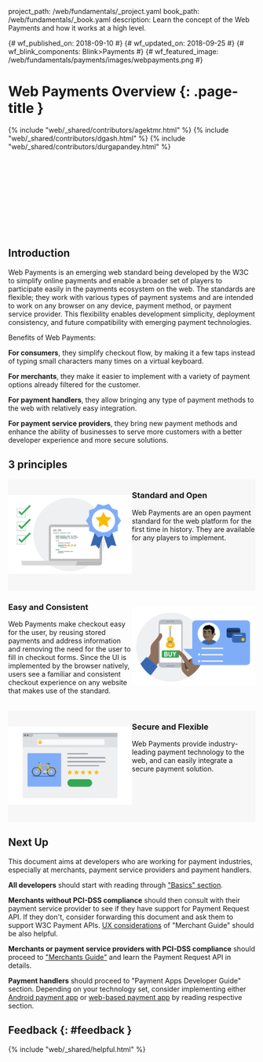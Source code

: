 project_path: /web/fundamentals/_project.yaml book_path: /web/fundamentals/_book.yaml description: Learn the concept of the Web Payments and how it works at a high level.

{# wf_published_on: 2018-09-10 #} {# wf_updated_on: 2018-09-25 #} {# wf_blink_components: Blink>Payments #} {# wf_featured_image: /web/fundamentals/payments/images/webpayments.png #}

# Web Payments Overview {: .page-title }

{% include "web/_shared/contributors/agektmr.html" %} {% include "web/_shared/contributors/dgash.html" %} {% include "web/_shared/contributors/durgapandey.html" %}

<div class="video-wrapper-full-width">
  <iframe class="devsite-embedded-youtube-video" data-video-id="colCcgKoLUM"
          data-autohide="1" data-showinfo="0" frameborder="0" allowfullscreen>
  </iframe>
</div>

## Introduction

Web Payments is an emerging web standard being developed by the W3C to simplify online payments and enable a broader set of players to participate easily in the payments ecosystem on the web. The standards are flexible; they work with various types of payment systems and are intended to work on any browser on any device, payment method, or payment service provider. This flexibility enables development simplicity, deployment consistency, and future compatibility with emerging payment technologies.

Benefits of Web Payments:

**For consumers**, they simplify checkout flow, by making it a few taps instead of typing small characters many times on a virtual keyboard.

**For merchants**, they make it easier to implement with a variety of payment options already filtered for the customer.

**For payment handlers**, they allow bringing any type of payment methods to the web with relatively easy integration.

**For payment service providers**, they bring new payment methods and enhance the ability of businesses to serve more customers with a better developer experience and more secure solutions.

## 3 principles

<section style="display:flex;background-color:#f7f7f7;padding-bottom:32px;">
  <div style="min-width:50%;padding-top:32px;">
    <img src="images/overview/standard-open.png" width="100%" alt="Standard and Open" title="">
  </div>
  <div style="min-width:50%">
    <h3>Standard and Open</h3>
    Web Payments are an open payment standard for the web platform for the first time
    in history. They are available for any players to implement.</div>
</section>

<section style="display:flex;padding-bottom:32px;">
  <div style="min-width:50%">
    <h3>Easy and Consistent</h3>
    Web Payments make checkout easy for the user, by reusing stored 
payments and address information and removing the need for the user to fill in checkout forms. 
Since the UI is implemented by the browser natively, users see a familiar and consistent checkout 
experience on any website that makes use of the standard.</div>
  <div style="min-width:50%;padding-top:32px;">
    <img src="images/overview/easy-consistent.png" width="100%" alt="Standard and Open" title="">
  </div>
</section>

<section style="display:flex;background-color:#f7f7f7;padding-bottom:32px;">
  <div style="min-width:50%;padding-top:32px;">
    <img src="images/overview/secure-flexible.png" width="100%" alt="Standard and Open" title="">
  </div>
  <div style="min-width:50%">
    <h3>Secure and Flexible</h3>
    Web Payments provide industry-leading payment technology to the 
web, and can easily integrate a secure payment solution.</div>
</section>

## Next Up

This document aims at developers who are working for payment industries, especially at merchants, payment service providers and payment handlers.

**All developers** should start with reading through ["Basics" section](/web/fundamentals/payments/basics/how-payment-ecosystem-works).

**Merchants without PCI-DSS compliance** should then consult with their payment service provider to see if they have support for Payment Request API. If they don't, consider forwarding this document and ask them to support W3C Payment APIs. [UX considerations](/web/fundamentals/payments/merchant-guide/payment-request-ux-considerations) of "Merchant Guide" should be also helpful.

**Merchants or payment service providers with PCI-DSS compliance** should proceed to ["Merchants Guide"](/web/fundamentals/payments/merchant-guide/deep-dive-into-payment-request) and learn the Payment Request API in details.

**Payment handlers** should proceed to "Payment Apps Developer Guide" section. Depending on your technology set, consider implementing either [Android payment app](/web/fundamentals/payments/payment-apps-developer-guide/android-payment-apps) or [web-based payment app](/web/fundamentals/payments/payment-apps-developer-guide/web-payment-apps) by reading respective section.

## Feedback {: #feedback }

{% include "web/_shared/helpful.html" %}